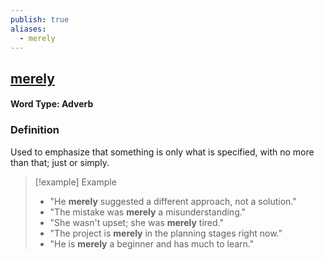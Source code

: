 ```yaml
---
publish: true
aliases:
  - merely
---
```


## [merely](https://dictionary.cambridge.org/dictionary/english/merely)
#### Word Type: Adverb

### Definition
Used to emphasize that something is only what is specified, with no more than that; just or simply.

> [!example] Example
> 
> - "He **merely** suggested a different approach, not a solution."
> - "The mistake was **merely** a misunderstanding."
> - "She wasn't upset; she was **merely** tired."
> - "The project is **merely** in the planning stages right now."
> - "He is **merely** a beginner and has much to learn."